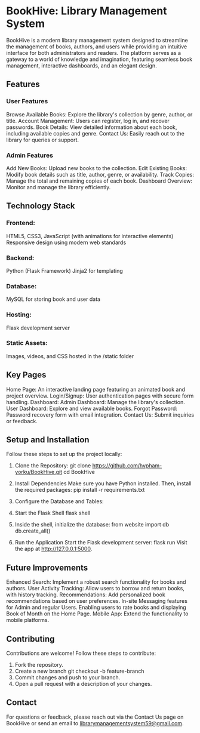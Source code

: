 # BookHive: Library Management System

BookHive is a modern library management system designed to streamline the management of books, authors, and users while providing an intuitive interface for both administrators and readers. The platform serves as a gateway to a world of knowledge and imagination, featuring seamless book management, interactive dashboards, and an elegant design.

## Features

### User Features
 Browse Available Books: Explore the library's collection by genre, author, or title.
 Account Management: Users can register, log in, and recover passwords.
 Book Details: View detailed information about each book, including available copies and genre.
 Contact Us: Easily reach out to the library for queries or support.
### Admin Features
 Add New Books: Upload new books to the collection.
 Edit Existing Books: Modify book details such as title, author, genre, or availability.
Track Copies: Manage the total and remaining copies of each book.
Dashboard Overview: Monitor and manage the library efficiently.

## Technology Stack
### Frontend:
HTML5, CSS3, JavaScript (with animations for interactive elements)
Responsive design using modern web standards
### Backend:
Python (Flask Framework)
Jinja2 for templating
### Database:
MySQL for storing book and user data
### Hosting:
Flask development server
### Static Assets:
Images, videos, and CSS hosted in the /static folder

## Key Pages
Home Page: An interactive landing page featuring an animated book and project overview.
Login/Signup: User authentication pages with secure form handling.
Dashboard:
Admin Dashboard: Manage the library's collection.
User Dashboard: Explore and view available books.
Forgot Password: Password recovery form with email integration.
Contact Us: Submit inquiries or feedback.


## Setup and Installation
Follow these steps to set up the project locally:

1. Clone the Repository:
git clone https://github.com/hvpham-yorku/BookHive.git
cd BookHive

2. Install Dependencies
Make sure you have Python installed. Then, install the required packages:
pip install -r requirements.txt

3. Configure the Database and Tables:
  1. Start the Flask Shell
   flask shell
  2. Inside the shell, initialize the database:
     from website import db
      db.create_all()
     


4. Run the Application
Start the Flask development server:
flask run
Visit the app at http://127.0.0.1:5000.

## Future Improvements
Enhanced Search: Implement a robust search functionality for books and authors.
User Activity Tracking: Allow users to borrow and return books, with history tracking.
Recommendations: Add personalized book recommendations based on user preferences.
In-site Messaging features for Admin and regular Users.
Enabling users to rate books and displaying Book of Month on the Home Page.
Mobile App: Extend the functionality to mobile platforms.

## Contributing
Contributions are welcome! Follow these steps to contribute:
1. Fork the repository.
2. Create a new branch
 git checkout -b feature-branch
3. Commit changes and push to your branch.
4. Open a pull request with a description of your changes.

## Contact
For questions or feedback, please reach out via the Contact Us page on BookHive or send an email to librarymanagementsystem59@gmail.com.



